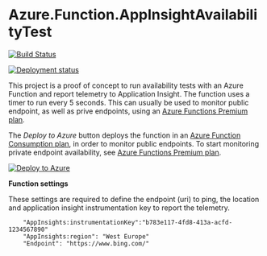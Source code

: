 # Azure.Function.AppInsightAvailabilityTest

[![Build Status](https://dev.azure.com/rabickel/Service%20Mesh/_apis/build/status/rbickel.Azure.Function.AppInsightAvailabilityTest?branchName=master)](https://dev.azure.com/rabickel/Service%20Mesh/_build/latest?definitionId=7&branchName=master)


[![Deployment status](https://vsrm.dev.azure.com/rabickel/_apis/public/Release/badge/797f3aaa-4929-4c47-9706-b15558a958b4/1/1)](https://vsrm.dev.azure.com/rabickel/_apis/public/Release/badge/797f3aaa-4929-4c47-9706-b15558a958b4/1/1)


This project is a proof of concept to run availability tests with an Azure Function and report telemetry to Application Insight. The function uses a timer to run every 5 seconds. This can usually be used to monitor public endpoint, as well as prive endpoints, using an [Azure Functions Premium plan](https://docs.microsoft.com/en-us/azure/azure-functions/functions-premium-plan).


The *Deploy to Azure* button deploys the function in an [Azure Function Consumption plan](https://azure.microsoft.com/en-us/pricing/details/functions/), in order to monitor public endpoints. To start monitoring private endpoint availability, see [Azure Functions Premium plan](https://docs.microsoft.com/en-us/azure/azure-functions/functions-premium-plan).

 [![Deploy to Azure](http://azuredeploy.net/deploybutton.png)](https://azuredeploy.net/)

**Function settings**

These settings are required to define the endpoint (uri) to ping, the location and application insight instrumentation key to report the telemetry.

        "AppInsights:instrumentationKey":"b783e117-4fd8-413a-acfd-1234567890"
        "AppInsights:region": "West Europe"
        "Endpoint": "https://www.bing.com/"
        

